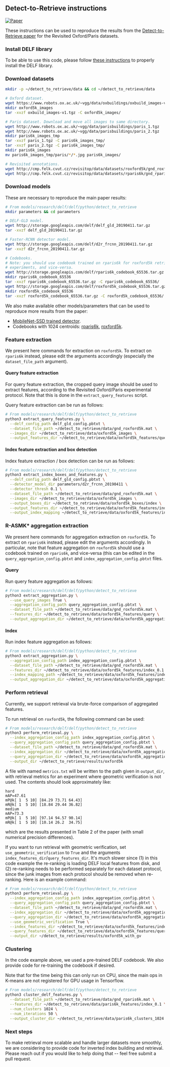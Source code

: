 ## Detect-to-Retrieve instructions

[![Paper](http://img.shields.io/badge/paper-arXiv.1812.01584-B3181B.svg)](https://arxiv.org/abs/1812.01584)

These instructions can be used to reproduce the results from the
[Detect-to-Retrieve paper](https://arxiv.org/abs/1812.01584) for the Revisited
Oxford/Paris datasets.

### Install DELF library

To be able to use this code, please follow
[these instructions](../../../INSTALL_INSTRUCTIONS.md) to properly install the
DELF library.

### Download datasets

```bash
mkdir -p ~/detect_to_retrieve/data && cd ~/detect_to_retrieve/data

# Oxford dataset.
wget https://www.robots.ox.ac.uk/~vgg/data/oxbuildings/oxbuild_images-v1.tgz
mkdir oxford5k_images
tar -xvzf oxbuild_images-v1.tgz -C oxford5k_images/

# Paris dataset. Download and move all images to same directory.
wget http://www.robots.ox.ac.uk/~vgg/data/parisbuildings/paris_1.tgz
wget http://www.robots.ox.ac.uk/~vgg/data/parisbuildings/paris_2.tgz
mkdir paris6k_images_tmp
tar -xvzf paris_1.tgz -C paris6k_images_tmp/
tar -xvzf paris_2.tgz -C paris6k_images_tmp/
mkdir paris6k_images
mv paris6k_images_tmp/paris/*/*.jpg paris6k_images/

# Revisited annotations.
wget http://cmp.felk.cvut.cz/revisitop/data/datasets/roxford5k/gnd_roxford5k.mat
wget http://cmp.felk.cvut.cz/revisitop/data/datasets/rparis6k/gnd_rparis6k.mat
```

### Download models

These are necessary to reproduce the main paper results:

```bash
# From models/research/delf/delf/python/detect_to_retrieve
mkdir parameters && cd parameters

# DELF-GLD model.
wget http://storage.googleapis.com/delf/delf_gld_20190411.tar.gz
tar -xvzf delf_gld_20190411.tar.gz

# Faster-RCNN detector model.
wget http://storage.googleapis.com/delf/d2r_frcnn_20190411.tar.gz
tar -xvzf d2r_frcnn_20190411.tar.gz

# Codebooks.
# Note: you should use codebook trained on rparis6k for roxford5k retrieval
# experiments, and vice-versa.
wget http://storage.googleapis.com/delf/rparis6k_codebook_65536.tar.gz
mkdir rparis6k_codebook_65536
tar -xvzf rparis6k_codebook_65536.tar.gz -C rparis6k_codebook_65536/
wget http://storage.googleapis.com/delf/roxford5k_codebook_65536.tar.gz
mkdir roxford5k_codebook_65536
tar -xvzf roxford5k_codebook_65536.tar.gz -C roxford5k_codebook_65536/
```

We also make available other models/parameters that can be used to reproduce
more results from the paper:

-   [MobileNet-SSD trained detector](http://storage.googleapis.com/delf/d2r_mnetssd_20190411.tar.gz).
-   Codebooks with 1024 centroids:
    [rparis6k](http://storage.googleapis.com/delf/rparis6k_codebook_1024.tar.gz),
    [roxford5k](http://storage.googleapis.com/delf/roxford5k_codebook_1024.tar.gz).

### Feature extraction

We present here commands for extraction on `roxford5k`. To extract on `rparis6k`
instead, please edit the arguments accordingly (especially the
`dataset_file_path` argument).

#### Query feature extraction

For query feature extraction, the cropped query image should be used to extract
features, according to the Revisited Oxford/Paris experimental protocol. Note
that this is done in the `extract_query_features` script.

Query feature extraction can be run as follows:

```bash
# From models/research/delf/delf/python/detect_to_retrieve
python3 extract_query_features.py \
  --delf_config_path delf_gld_config.pbtxt \
  --dataset_file_path ~/detect_to_retrieve/data/gnd_roxford5k.mat \
  --images_dir ~/detect_to_retrieve/data/oxford5k_images \
  --output_features_dir ~/detect_to_retrieve/data/oxford5k_features/query
```

#### Index feature extraction and box detection

Index feature extraction / box detection can be run as follows:

```bash
# From models/research/delf/delf/python/detect_to_retrieve
python3 extract_index_boxes_and_features.py \
  --delf_config_path delf_gld_config.pbtxt \
  --detector_model_dir parameters/d2r_frcnn_20190411 \
  --detector_thresh 0.1 \
  --dataset_file_path ~/detect_to_retrieve/data/gnd_roxford5k.mat \
  --images_dir ~/detect_to_retrieve/data/oxford5k_images \
  --output_boxes_dir ~/detect_to_retrieve/data/oxford5k_boxes/index \
  --output_features_dir ~/detect_to_retrieve/data/oxford5k_features/index_0.1 \
  --output_index_mapping ~/detect_to_retrieve/data/oxford5k_features/index_mapping_0.1.csv
```

### R-ASMK* aggregation extraction

We present here commands for aggregation extraction on `roxford5k`. To extract
on `rparis6k` instead, please edit the arguments accordingly. In particular,
note that feature aggregation on `roxford5k` should use a codebook trained on
`rparis6k`, and vice-versa (this can be edited in the
`query_aggregation_config.pbtxt` and `index_aggregation_config.pbtxt` files.

#### Query

Run query feature aggregation as follows:

```bash
# From models/research/delf/delf/python/detect_to_retrieve
python3 extract_aggregation.py \
  --use_query_images True \
  --aggregation_config_path query_aggregation_config.pbtxt \
  --dataset_file_path ~/detect_to_retrieve/data/gnd_roxford5k.mat \
  --features_dir ~/detect_to_retrieve/data/oxford5k_features/query \
  --output_aggregation_dir ~/detect_to_retrieve/data/oxford5k_aggregation/query
```

#### Index

Run index feature aggregation as follows:

```bash
# From models/research/delf/delf/python/detect_to_retrieve
python3 extract_aggregation.py \
  --aggregation_config_path index_aggregation_config.pbtxt \
  --dataset_file_path ~/detect_to_retrieve/data/gnd_roxford5k.mat \
  --features_dir ~/detect_to_retrieve/data/oxford5k_features/index_0.1 \
  --index_mapping_path ~/detect_to_retrieve/data/oxford5k_features/index_mapping_0.1.csv \
  --output_aggregation_dir ~/detect_to_retrieve/data/oxford5k_aggregation/index_0.1
```

### Perform retrieval

Currently, we support retrieval via brute-force comparison of aggregated
features.

To run retrieval on `roxford5k`, the following command can be used:

```bash
# From models/research/delf/delf/python/detect_to_retrieve
python3 perform_retrieval.py \
  --index_aggregation_config_path index_aggregation_config.pbtxt \
  --query_aggregation_config_path query_aggregation_config.pbtxt \
  --dataset_file_path ~/detect_to_retrieve/data/gnd_roxford5k.mat \
  --index_aggregation_dir ~/detect_to_retrieve/data/oxford5k_aggregation/index_0.1 \
  --query_aggregation_dir ~/detect_to_retrieve/data/oxford5k_aggregation/query \
  --output_dir ~/detect_to_retrieve/results/oxford5k
```

A file with named `metrics.txt` will be written to the path given in
`output_dir`, with retrieval metrics for an experiment where geometric
verification is not used. The contents should look approximately like:

```
hard
mAP=47.61
mP@k[ 1  5 10] [84.29 73.71 64.43]
mR@k[ 1  5 10] [18.84 29.44 36.82]
medium
mAP=73.3
mP@k[ 1  5 10] [97.14 94.57 90.14]
mR@k[ 1  5 10] [10.14 26.2  34.75]
```

which are the results presented in Table 2 of the paper (with small numerical
precision differences).

If you want to run retrieval with geometric verification, set
`use_geometric_verification` to `True` and the arguments
`index_features_dir`/`query_features_dir`. It's much slower since (1) in this
code example the re-ranking is loading DELF local features from disk, and (2)
re-ranking needs to be performed separately for each dataset protocol, since the
junk images from each protocol should be removed when re-ranking. Here is an
example command:

```bash
# From models/research/delf/delf/python/detect_to_retrieve
python3 perform_retrieval.py \
  --index_aggregation_config_path index_aggregation_config.pbtxt \
  --query_aggregation_config_path query_aggregation_config.pbtxt \
  --dataset_file_path ~/detect_to_retrieve/data/gnd_roxford5k.mat \
  --index_aggregation_dir ~/detect_to_retrieve/data/oxford5k_aggregation/index_0.1 \
  --query_aggregation_dir ~/detect_to_retrieve/data/oxford5k_aggregation/query \
  --use_geometric_verification True \
  --index_features_dir ~/detect_to_retrieve/data/oxford5k_features/index_0.1 \
  --query_features_dir ~/detect_to_retrieve/data/oxford5k_features/query \
  --output_dir ~/detect_to_retrieve/results/oxford5k_with_gv
```

### Clustering

In the code example above, we used a pre-trained DELF codebook. We also provide
code for re-training the codebook if desired.

Note that for the time being this can only run on CPU, since the main ops in
K-means are not registered for GPU usage in Tensorflow.

```bash
# From models/research/delf/delf/python/detect_to_retrieve
python3 cluster_delf_features.py \
  --dataset_file_path ~/detect_to_retrieve/data/gnd_rparis6k.mat \
  --features_dir ~/detect_to_retrieve/data/paris6k_features/index_0.1 \
  --num_clusters 1024 \
  --num_iterations 50 \
  --output_cluster_dir ~/detect_to_retrieve/data/paris6k_clusters_1024
```

### Next steps

To make retrieval more scalable and handle larger datasets more smoothly, we are
considering to provide code for inverted index building and retrieval. Please
reach out if you would like to help doing that -- feel free submit a pull
request.
